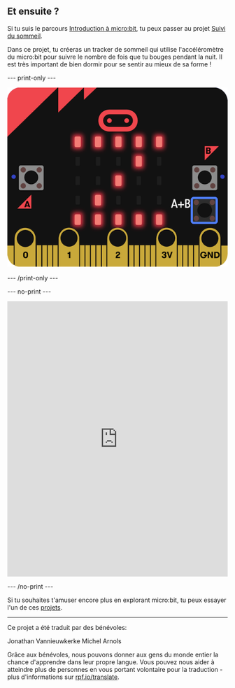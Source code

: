 ## Et ensuite ?

Si tu suis le parcours [Introduction à micro:bit](https://projects.raspberrypi.org/fr-FR/raspberrypi/path-name), tu peux passer au projet [Suivi du sommeil](https://projects.raspberrypi.org/fr-FR/projects/sleep-tracker).

Dans ce projet, tu créeras un tracker de sommeil qui utilise l'accéléromètre du micro:bit pour suivre le nombre de fois que tu bouges pendant la nuit. Il est très important de bien dormir pour se sentir au mieux de sa forme !

--- print-only ---

![Suivi du sommeil](images/sleep-tracker.png)

--- /print-only ---

--- no-print ---

<div style="position:relative;height:0;padding-bottom:125%;overflow:hidden;"><iframe style="position:absolute;top:0;left:0;width:100%;height:100%;" src="https://makecode.microbit.org/---run?id=_14Lib71CCP0F" allowfullscreen="allowfullscreen" sandbox="allow-popups allow-forms allow-scripts allow-same-origin" frameborder="0"></iframe></div>

--- /no-print ---

Si tu souhaites t'amuser encore plus en explorant micro:bit, tu peux essayer l'un de ces [projets](https://projects.raspberrypi.org/fr-FR/projects?hardware%5B%5D=microbit).

***

Ce projet a été traduit par des bénévoles:

Jonathan Vannieuwkerke
Michel Arnols

Grâce aux bénévoles, nous pouvons donner aux gens du monde entier la chance d'apprendre dans leur propre langue. Vous pouvez nous aider à atteindre plus de personnes en vous portant volontaire pour la traduction - plus d'informations sur [rpf.io/translate](https://rpf.io/translate).
